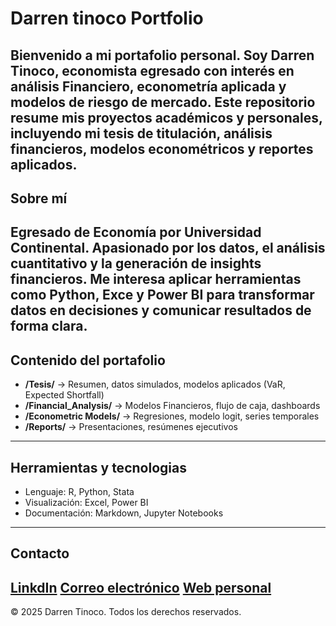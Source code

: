 # Darren tinoco Portfolio
Bienvenido a mi portafolio personal. Soy **Darren Tinoco**, economista egresado con interés en análisis Financiero, econometría aplicada y modelos de riesgo de mercado.
Este repositorio resume mis proyectos académicos y personales, incluyendo mi tesis de titulación, análisis financieros, modelos econométricos y reportes aplicados.
---
## Sobre mí
Egresado de Economía por Universidad Continental.
Apasionado por los datos, el análisis cuantitativo y la generación de insights financieros.
Me interesa aplicar herramientas como **Python, Exce y Power BI** para transformar datos en decisiones y comunicar resultados de forma clara.
---
## Contenido del portafolio
- **/Tesis/** -> Resumen, datos simulados, modelos aplicados (VaR, Expected Shortfall)
- **/Financial_Analysis/** -> Modelos Financieros, flujo de caja, dashboards
- **/Econometric Models/** -> Regresiones, modelo logit, series temporales
- **/Reports/** -> Presentaciones, resúmenes ejecutivos
---
## Herramientas y tecnologias
- Lenguaje: R, Python, Stata
- Visualización: Excel, Power BI
- Documentación: Markdown, Jupyter Notebooks
---
## Contacto
[LinkdIn](....)
[Correo electrónico](darrentinoc@gmail.com)
[Web personal](...)
---
© 2025 Darren Tinoco. Todos los derechos reservados.
